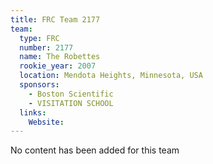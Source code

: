 ```yaml
---
title: FRC Team 2177
team:
  type: FRC
  number: 2177
  name: The Robettes
  rookie_year: 2007
  location: Mendota Heights, Minnesota, USA
  sponsors:
    - Boston Scientific
    - VISITATION SCHOOL
  links:
    Website: 
---
```

No content has been added for this team